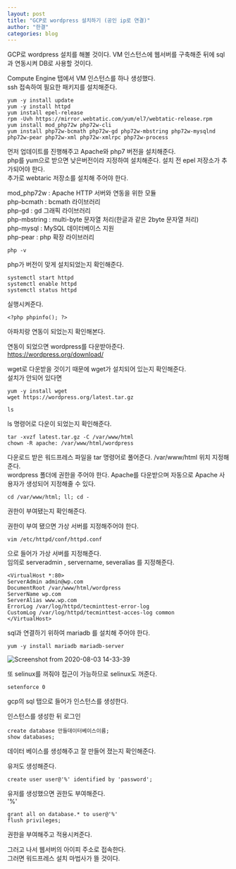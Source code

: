 ```yaml
---
layout: post
title: "GCP로 wordpress 설치하기 (공인 ip로 연결)"
author: "한결"
categories: blog
---
```



GCP로 wordpress 설치를 해볼 것이다. 
VM 인스턴스에 웹서버를 구축해준 뒤에 sql과 연동시켜 DB로 사용할 것이다.  
  
Compute Engine 탭에서 VM 인스턴스를 하나 생성했다.  
ssh 접속하여 필요한 패키지를 설치해준다.  

    yum -y install update
    yum -y install httpd
    yum install epel-release
    rpm -Uvh https://mirror.webtatic.com/yum/el7/webtatic-release.rpm
    yum install mod_php72w php72w-cli
    yum install php72w-bcmath php72w-gd php72w-mbstring php72w-mysqlnd php72w-pear php72w-xml php72w-xmlrpc php72w-process

먼저 업데이트를 진행해주고 Apache와 php7 버전을 설치해준다.  
php를 yum으로 받으면 낮은버전이라 지정하여 설치해준다. 설치 전 epel 저장소가 추가되어야 한다.  
추가로 webtaric 저장소를 설치해 주어야 한다.  
  
mod_php72w : Apache HTTP 서버와 연동을 위한 모듈  
php-bcmath : bcmath 라이브러리  
php-gd : gd 그래픽 라이브러리  
php-mbstring : multi-byte 문자열 처리(한글과 같은 2byte 문자열 처리)  
php-mysql : MySQL 데이터베이스 지원  
php-pear : php 확장 라이브러리  
  
    php -v
  
php가 버전이 맞게 설치되었는지 확인해준다.  
  
    systemctl start httpd
    systemctl enable httpd
    systemctl status httpd
  
실행시켜준다.  
  
    <?php phpinfo(); ?>  
  
아파치랑 연동이 되었는지 확인해본다.  
  
  
연동이 되었으면 wordpress를 다운받아준다.  
https://wordpress.org/download/  
  
wget로 다운받을 것이기 때문에 wget가 설치되어 있는지 확인해준다.  
설치가 안되어 있다면  
  
    yum -y install wget
    wget https://wordpress.org/latest.tar.gz
  
    ls
  
ls 명령어로 다운이 되었는지 확인해준다.  
  
    tar -xvzf latest.tar.gz -C /var/www/html
    chown -R apache: /var/www/html/wordpress
  
다운로드 받은 워드프레스 파일을 tar 명령어로 풀어준다. /var/www/html 위치 지정해준다.  
wordpress 폴더에 권한을 주어야 한다. Apache를 다운받으며 자동으로 Apache 사용자가 생성되어 지정해줄 수 있다.  
  
    cd /var/www/html; ll; cd -
  
권한이 부여됐는지 확인해준다.  
  
권한이 부여 됐으면 가상 서버를 지정해주어야 한다.  
  
    vim /etc/httpd/conf/httpd.conf  
  
으로 들어가 가상 서버를 지정해준다.  
임의로 serveradmin , servername, severalias 를 지정해준다.  
  
    <VirtualHost *:80>
	ServerAdmin admin@wp.com
	DocumentRoot /var/www/html/wordpress
	ServerName wp.com
	ServerAlias www.wp.com
	ErrorLog /var/log/httpd/tecminttest-error-log
	CustomLog /var/log/httpd/tecminttest-acces-log common
    </VirtualHost>
  
  
  
sql과 연결하기 위하여 mariadb 를 설치해 주어야 한다.  
  
    yum -y install mariadb mariadb-server
  
![Screenshot from 2020-08-03 14-33-39](https://user-images.githubusercontent.com/69098825/89162306-d99a1100-d5ae-11ea-8a52-7e7087751e81.png)
  
또 selinux를 꺼줘야 접근이 가능하므로 selinux도 꺼준다.  
  
    setenforce 0
  
  
gcp의 sql 탭으로 들어가 인스턴스를 생성한다.  
  
인스턴스를 생성한 뒤 로그인  
  
    create database 만들데이터베이스이름;
    show databases;
  
데이터 베이스를 생성해주고 잘 만들어 졌는지 확인해준다.  
  
유저도 생성해준다.  
  
    create user user@'%' identified by 'password';
  
유저를 생성했으면 권한도 부여해준다.  
'%'  
  
    grant all on database.* to user@'%'
    flush privileges;
  
권한을 부여해주고 적용시켜준다.  
  
  
그러고 나서 웹서버의 아이피 주소로 접속한다.  
그러면 워드프레스 설치 마법사가 뜰 것이다.  
  


